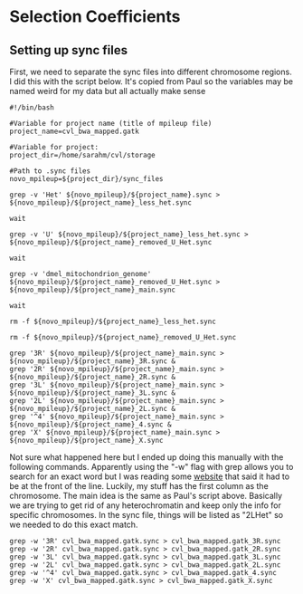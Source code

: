 # Selection Coefficients
## Setting up sync files
First, we need to separate the sync files into different chromosome regions. I did this with the script below. It's copied from Paul so the variables may be named weird for my data but all actually make sense
```
#!/bin/bash

#Variable for project name (title of mpileup file)
project_name=cvl_bwa_mapped.gatk

#Variable for project:
project_dir=/home/sarahm/cvl/storage

#Path to .sync files
novo_mpileup=${project_dir}/sync_files

grep -v 'Het' ${novo_mpileup}/${project_name}.sync > ${novo_mpileup}/${project_name}_less_het.sync

wait

grep -v 'U' ${novo_mpileup}/${project_name}_less_het.sync > ${novo_mpileup}/${project_name}_removed_U_Het.sync

wait

grep -v 'dmel_mitochondrion_genome' ${novo_mpileup}/${project_name}_removed_U_Het.sync > ${novo_mpileup}/${project_name}_main.sync

wait

rm -f ${novo_mpileup}/${project_name}_less_het.sync

rm -f ${novo_mpileup}/${project_name}_removed_U_Het.sync

grep '3R' ${novo_mpileup}/${project_name}_main.sync > ${novo_mpileup}/${project_name}_3R.sync &
grep '2R' ${novo_mpileup}/${project_name}_main.sync > ${novo_mpileup}/${project_name}_2R.sync &
grep '3L' ${novo_mpileup}/${project_name}_main.sync > ${novo_mpileup}/${project_name}_3L.sync &
grep '2L' ${novo_mpileup}/${project_name}_main.sync > ${novo_mpileup}/${project_name}_2L.sync &
grep '^4' ${novo_mpileup}/${project_name}_main.sync > ${novo_mpileup}/${project_name}_4.sync &
grep 'X' ${novo_mpileup}/${project_name}_main.sync > ${novo_mpileup}/${project_name}_X.sync 
```


Not sure what happened here but I ended up doing this manually with the following commands. Apparently using the "-w" flag with grep allows you to search for an exact word but I was reading some [website](https://www.gnu.org/savannah-checkouts/gnu/grep/manual/grep.html) that said it had to be at the front of the line. Luckily, my stuff has the first column as the chromosome. The main idea is the same as Paul's script above. Basically we are trying to get rid of any heterochromatin and keep only the info for specific chromosomes. In the sync file, things will be listed as "2LHet" so we needed to do this exact match. 
```
grep -w '3R' cvl_bwa_mapped.gatk.sync > cvl_bwa_mapped.gatk_3R.sync 
grep -w '2R' cvl_bwa_mapped.gatk.sync > cvl_bwa_mapped.gatk_2R.sync 
grep -w '3L' cvl_bwa_mapped.gatk.sync > cvl_bwa_mapped.gatk_3L.sync 
grep -w '2L' cvl_bwa_mapped.gatk.sync > cvl_bwa_mapped.gatk_2L.sync 
grep -w '^4' cvl_bwa_mapped.gatk.sync > cvl_bwa_mapped.gatk_4.sync 
grep -w 'X' cvl_bwa_mapped.gatk.sync > cvl_bwa_mapped.gatk_X.sync
```

